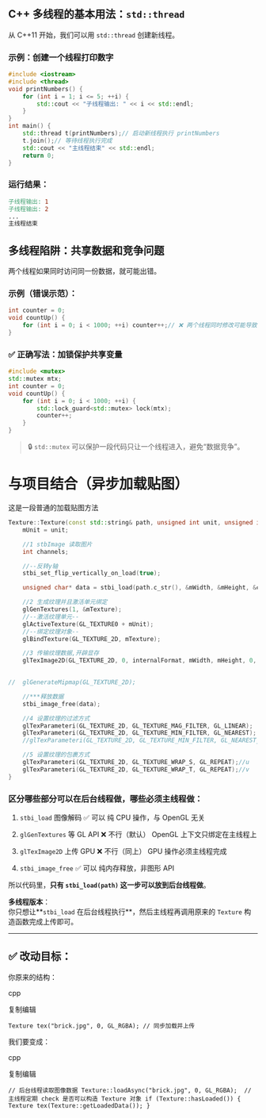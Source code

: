 ## C++ 多线程的基本用法：`std::thread`

从 C++11 开始，我们可以用 `std::thread` 创建新线程。

### 示例：创建一个线程打印数字

```cpp
#include <iostream>
#include <thread>  
void printNumbers() {     
	for (int i = 1; i <= 5; ++i) {         
		std::cout << "子线程输出: " << i << std::endl;     
	} 
}  
int main() {     
	std::thread t(printNumbers);// 启动新线程执行 printNumbers     			
	t.join();// 等待线程执行完成     
	std::cout << "主线程结束" << std::endl;     
	return 0; 
}
```

### 运行结果：

```makefile
子线程输出: 1 
子线程输出: 2
... 
主线程结束
```
## 多线程陷阱：**共享数据和竞争问题**

两个线程如果同时访问同一份数据，就可能出错。

### 示例（错误示范）：

```cpp
int counter = 0;  
void countUp() {     
	for (int i = 0; i < 1000; ++i) counter++;// ❌ 两个线程同时修改可能导致错误 
}
```

### ✅ 正确写法：加锁保护共享变量

```cpp
#include <mutex>  
std::mutex mtx; 
int counter = 0;  
void countUp() {     
	for (int i = 0; i < 1000; ++i) {         		
		std::lock_guard<std::mutex> lock(mtx);         		
		counter++;     
	} 
}
```

> 🔒 `std::mutex` 可以保护一段代码只让一个线程进入，避免“数据竞争”。


# 与项目结合（异步加载贴图）
这是一段普通的加载贴图方法
```cpp
Texture::Texture(const std::string& path, unsigned int unit, unsigned int internalFormat) {
	mUnit = unit;

	//1 stbImage 读取图片
	int channels;

	//--反转y轴
	stbi_set_flip_vertically_on_load(true);

	unsigned char* data = stbi_load(path.c_str(), &mWidth, &mHeight, &channels, STBI_rgb_alpha);

	//2 生成纹理并且激活单元绑定
	glGenTextures(1, &mTexture);
	//--激活纹理单元--
	glActiveTexture(GL_TEXTURE0 + mUnit);
	//--绑定纹理对象--	
	glBindTexture(GL_TEXTURE_2D, mTexture);

	//3 传输纹理数据,开辟显存
	glTexImage2D(GL_TEXTURE_2D, 0, internalFormat, mWidth, mHeight, 0, GL_RGBA, GL_UNSIGNED_BYTE, data);

	
//	glGenerateMipmap(GL_TEXTURE_2D);

	//***释放数据 
	stbi_image_free(data);

	//4 设置纹理的过滤方式
	glTexParameteri(GL_TEXTURE_2D, GL_TEXTURE_MAG_FILTER, GL_LINEAR);
	glTexParameteri(GL_TEXTURE_2D, GL_TEXTURE_MIN_FILTER, GL_NEAREST);
	//glTexParameteri(GL_TEXTURE_2D, GL_TEXTURE_MIN_FILTER, GL_NEAREST_MIPMAP_NEAREST);

	//5 设置纹理的包裹方式
	glTexParameteri(GL_TEXTURE_2D, GL_TEXTURE_WRAP_S, GL_REPEAT);//u
	glTexParameteri(GL_TEXTURE_2D, GL_TEXTURE_WRAP_T, GL_REPEAT);//v
}
```
### 区分**哪些部分可以在后台线程做，哪些必须主线程做**：
1. `stbi_load` 图像解码
✅ 可以
纯 CPU 操作，与 OpenGL 无关

2. `glGenTextures` 等 GL API
❌ 不行（默认）
OpenGL 上下文只绑定在主线程上

3. `glTexImage2D` 上传 GPU
❌ 不行（同上）
GPU 操作必须主线程完成

4. `stbi_image_free`
✅ 可以
纯内存释放，非图形 API

所以代码里，**只有 `stbi_load(path)` 这一步可以放到后台线程做**。

**多线程版本**：  
你只想让**`stbi_load` 在后台线程执行**，然后主线程再调用原来的 `Texture` 构造函数完成上传即可。

----------

## ✅ 改动目标：

你原来的结构：

cpp

复制编辑

`Texture tex("brick.jpg", 0, GL_RGBA); // 同步加载并上传`

我们要变成：

cpp

复制编辑

`// 后台线程读取图像数据 Texture::loadAsync("brick.jpg", 0, GL_RGBA);  // 主线程定期 check 是否可以构造 Texture 对象 if (Texture::hasLoaded()) {     Texture tex(Texture::getLoadedData()); }`
<!--stackedit_data:
eyJoaXN0b3J5IjpbLTU0MzM2Nzg5NCwxMTgwODMxNjk2XX0=
-->